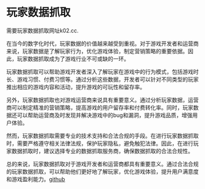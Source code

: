# 玩家数据抓取

需要玩家数据抓取网址k02.cc.

在当今的数字化时代，玩家数据的价值越来越受到重视。对于游戏开发者和运营商来说，玩家数据是了解玩家行为，优化游戏体验，制定营销策略的重要依据。因此，玩家数据抓取成为了游戏行业不可或缺的一环。

玩家数据抓取可以帮助游戏开发者深入了解玩家在游戏中的行为模式，包括游戏时长、游戏习惯、付费习惯等。通过分析这些数据，开发者可以针对不同类型的玩家推出相应的游戏内容和活动，提升游戏的可玩性和留存率。

另外，玩家数据抓取也对游戏运营商来说具有重要意义。通过分析玩家数据，运营商可以制定精准的营销策略，提高游戏的用户留存率和付费转化率。同时，玩家数据还可以帮助运营商及时发现并解决游戏中的bug和漏洞，提升游戏品质，增强用户体验。

然而，玩家数据抓取需要专业的技术支持和合法合规的手段。在进行玩家数据抓取时，需要严格遵守相关法律法规，保护玩家隐私，避免触犯法律。因此，在进行玩家数据抓取时，建议选择专业的数据抓取服务商，确保数据抓取的合法合规性。

总的来说，玩家数据抓取对于游戏开发者和运营商都具有重要意义。通过合法合规的玩家数据抓取，可以帮助他们更好地了解玩家，优化游戏体验，提升用户满意度和游戏盈利能力。[github](https://github.com)